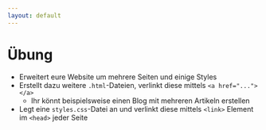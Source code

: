 ```yaml
---
layout: default
---
```


# Übung <SubHeading text="Github Pages"/>

<div class="grid grid-cols-12 gap-6">
<div class="col-span-12">

- Erweitert eure Website um mehrere Seiten und einige Styles
- Erstellt dazu weitere `.html`-Dateien, verlinkt diese mittels `<a href="..."></a>`
  - Ihr könnt beispielsweise einen Blog mit mehreren Artikeln erstellen
- Legt eine `styles.css`-Datei an und verlinkt diese mittels `<link>` Element im `<head>` jeder Seite

</div>
</div>

<PageNumber/>
